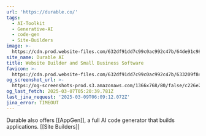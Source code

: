 ```yaml
---
url: 'https://durable.co/'
tags:
  - AI-Toolkit
  - Generative-AI
  - code-gen
  - Site-Builders
image: >-
  https://cdn.prod.website-files.com/632df91dd7c99c0ac992c47b/64de91c985557678c7947c84_newsletter-og-image%20(1).png
site_name: Durable AI
title: Website Builder and Small Business Software
favicon: >-
  https://cdn.prod.website-files.com/632df91dd7c99c0ac992c47b/633209f841779258877b02b1_favicon.png
og_screenshot_url: >-
  https://og-screenshots-prod.s3.amazonaws.com/1366x768/80/false/c226e226ff85a28b363f88247f2fef559bc006427b1e1058dc93a0f8be3b69ae.jpeg
og_last_fetch: 2025-03-07T05:20:39.781Z
last_jina_request: '2025-03-09T06:09:12.072Z'
jina_error: TIMEOUT
---
```

Durable also offers [[AppGen]], a full AI code generator that builds applications.  [[Site Builders]]


